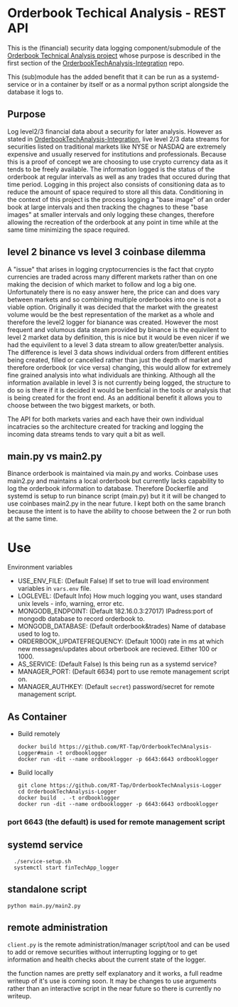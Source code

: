 # Orderbook Techical Analysis - REST API

This is the (financial) security data logging component/submodule of the [Orderbook Technical Analysis project](https://github.com/RT-Tap/OrderbookTechAnalysis-Integration) whose purpose is described in the first section of the [OrderbookTechAnalysis-Integration](https://github.com/RT-Tap/OrderbookTechAnalysis-Integration) repo. 

This (sub)module has the added benefit that it can be run as a systemd-service or in a container by itself or as a normal python script alongside the database it logs to.

## Purpose
Log level2/3 financial data about a security for later analysis.  However as stated in [OrderbookTechAnalysis-Integration](https://github.com/RT-Tap/OrderbookTechAnalysis-Integration), live level 2/3 data streams for securities listed on traditional markets like NYSE or NASDAQ are extremely expensive and usually reserved for institutions and professionals.  Because this is a proof of concept we are choosing to use crypto currency data as it tends to be freely available.  The information logged is the status of the orderbook at regular intervals as well as any trades that occured during that time period.  Logging in this project also consists of consitioning data as to reduce the amount of space required to store all this data.  Conditioning in the context of this project is the process logging a "base image" of an order book at large intervals and then tracking the chagnes to these "base images" at smaller intervals and only logging these changes, therefore allowing the recreation of the orderbook at any point in time while at the same time minimizing the space required. 

## level 2 binance vs level 3 coinbase dilemma
A "issue" that arises in logging cryptocurrencies is the fact that crypto currencies are traded across many different markets rather than on one making the decision of which market to follow and log a big one.  Unfortunately there is no easy answer here, the price can and does vary between markets and so combining multiple orderbooks into one is not a viable option.  Originally it was decided that the market with the greatest volume would be the best representation of the market as a whole and therefore the level2 logger for bianance was created.  However the most frequent and volumous data steam provided by binance is the equivilent to level 2 market data by definition, this is nice but it would be even nicer if we had the equivilent to a level 3 data stream to allow greater/better analysis.  The difference is level 3 data shows individual orders from different entities being created, filled or cancelled rather than just the depth of market and therefore orderbook (or vice versa) changing, this would allow for extremely fine grained analysis into what individuals are thinking. Although all the information available in level 3 is not currently being logged, the structure to do so is there if it is decided it would be benficial in the tools or analysis that is being created for the front end.  As an additional benefit it allows you to choose between the two biggest markets, or both.

The API for both markets varies and each have their own individual incatracies so the architecture created for tracking and logging the incoming data streams tends to vary quit a bit as well.

## main.py vs main2.py
 Binance orderbook is maintained via main.py and works. Coinbase uses main2.py and maintains a local orderbook but currently lacks capability to log the orderbook information to database.  Therefore Dockerfile and systemd is setup to run binance script (main.py) but it it will be changed to use coinbases main2.py in the near future.  I kept both on the same branch because the intent is to have the ability to choose between the 2 or run both at the same time.

# Use
Environment variables 
  - USE_ENV_FILE: (Default False) If set to true will load environment variables in `vars.env` file.  
  - LOGLEVEL: (Default Info) How much logging you want, uses standard unix levels - info, warning, error etc. 
  - MONGODB_ENDPOINT: (Default 182.16.0.3:27017) IPadress:port of mongodb database to record orderbook to.  
  - MONGODB_DATABASE: (Default orderbook&trades) Name of database used to log to.  
  - ORDERBOOK_UPDATEFREQUENCY: (Default 1000) rate in ms at which new messages/updates about orberbook are recieved.  Either 100 or  1000.  
  - AS_SERVICE: (Default False) Is this being run as a systemd service? 
  - MANAGER_PORT: (Default 6634) port to use remote management script on.  
  - MANAGER_AUTHKEY: (Default `secret`) password/secret for remote management script.  

## As Container  
  - Build remotely 

        docker build https://github.com/RT-Tap/OrderbookTechAnalysis-Logger#main -t ordbooklogger
        docker run -dit --name ordbooklogger -p 6643:6643 ordbooklogger

  - Build locally   

        git clone https://github.com/RT-Tap/OrderbookTechAnalysis-Logger
        cd OrderbookTechAnalysis-Logger
        docker build  . -t ordbooklogger
        docker run -dit --name ordbooklogger -p 6643:6643 ordbooklogger

### port 6643 (the default) is used for remote management script

## systemd service  

      ./service-setup.sh  
      systemctl start finTechApp_logger

## standalone script 
    python main.py/main2.py 


## remote administration
`client.py` is the remote administration/manager script/tool and can be used to add or remove securities without interrupting logging or to get information and health checks about the current state of the logger.

the function names are pretty self explanatory and it works, a full readme writeup of it's use is coming soon.  It may be changes to use arguments rather than an interactive script in the near future so there is currently no writeup.